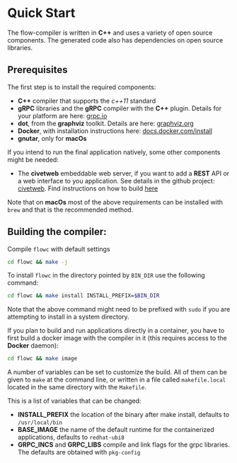 # Quick Start
The flow-compiler is written in **C++** and uses a variety of open source components. The generated code also has dependencies on open source libraries. 

## Prerequisites
The first step is to install the required components:

- **C++** compiler that supports the *c++11* standard
- **gRPC** libraries and the **gRPC** compiler with the **C++** plugin. Details for your platform are here: [grpc.io](https://grpc.io/docs/languages/cpp/quickstart)
- **dot**, from the **graphviz** toolkit. Details are here: [graphviz.org](http://www.graphviz.org)
- **Docker**, with installation instructions here: [docs.docker.com/install](https://docs.docker.com/install/) 
- **gnutar**, only for **macOs**
      
If you intend to run the final application natively, some other components might be needed:

- The **civetweb** embeddable web server, if you want to add a **REST** API or a web interface to you application. See details in the github project: [civetweb](https://github.com/civetweb/civetweb). Find instructions on how to build [here](BUILD-civetweb.md)

Note that on **macOs** most of the above requirements can be installed with `brew` and that is the recommended method.

## Building the compiler:

Compile `flowc` with default settings

```bash
cd flowc && make -j
```

To install `flowc` in the directory pointed by `BIN_DIR` use the following command:
```bash
cd flowc && make install INSTALL_PREFIX=$BIN_DIR
```
Note that the above command might need to be prefixed with `sudo` if you are attempting to install in a system directory.


If you plan to build and run applications directly in a container, you have to first build a docker image with the compiler in it (this requires access to the **Docker** daemon):

```bash 
cd flowc && make image
```

A number of variables can be set to customize the build. All of them can be given to `make` at the command line, or written in a file called `makefile.local` located in the same directory with the `Makefile`.

This is a list of variables that can be changed:

- **INSTALL_PREFIX** the location of the binary after make install, defaults to `/usr/local/bin`
- **BASE_IMAGE** the name of the default runtime for the containerized applications, defaults to `redhat-ubi8`
- **GRPC_INCS** and **GRPC_LIBS** compile and link flags for the grpc libraries. The defaults are obtained with `pkg-config`  

